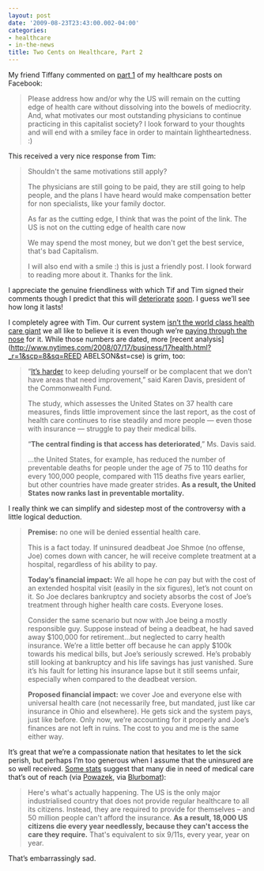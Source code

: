 ```yaml
---
layout: post
date: '2009-08-23T23:43:00.002-04:00'
categories:
- healthcare
- in-the-news
title: Two Cents on Healthcare, Part 2
---
```



My friend Tiffany commented on [part 1](../../2009/08/two-cents-on-healthcare.html) of my healthcare posts on Facebook:

> Please address how and/or why the US will remain on the cutting edge of health care without dissolving into the bowels of mediocrity. And, what motivates our most outstanding physicians to continue practicing in this capitalist society? I look forward to your thoughts and will end with a smiley face in order to maintain lightheartedness. :) 

This received a very nice response from Tim:

> Shouldn't the same motivations still apply?   
> 
> The physicians are still going to be paid, they are still going to help people, and the plans I have heard would make compensation better for non specialists, like your family doctor.  
> 
> As far as the cutting edge, I think that was the point of the link. The US is not on the cutting edge of health care now  
> 
> We may spend the most money, but we don't get the best service, that's bad Capitalism.  
> 
> I will also end with a smile :) this is just a friendly post. I look forward to reading more about it. Thanks for the link.

I appreciate the genuine friendliness with which Tif and Tim signed their comments though I predict that this will [deteriorate](http://www.createdebate.com/debate/show/But_No_Offense_Really) [soon](http://www.allegro.cc/forums/thread/456370/456498#target). I guess we’ll see how long it lasts!

I completely agree with Tim. Our current system [isn’t the world class health care giant](http://www.photius.com/rankings/healthranks.html) we all like to believe it is even though we’re [paying through the nose](http://www.photius.com/rankings/total_health_expenditure_as_pecent_of_gdp_2000_to_2005.html) for it. While those numbers are dated, more [recent analysis](http://www.nytimes.com/2008/07/17/business/17health.html?_r=1&scp=8&sq=REED ABELSON&st=cse) is grim, too:

> “[It’s harder](http://www.nytimes.com/2008/07/17/business/17health.html) to keep deluding yourself or be complacent that we don’t have areas that need improvement,” said Karen Davis, president of the Commonwealth Fund.   
> 
> The study, which assesses the United States on 37 health care measures, finds little improvement since the last report, as the cost of health care continues to rise steadily and more people — even those with insurance — struggle to pay their medical bills.   
> 
> “**The central finding is that access has deteriorated**,” Ms. Davis said.   
> 
> ...the United States, for example, has reduced the number of preventable deaths for people under the age of 75 to 110 deaths for every 100,000 people, compared with 115 deaths five years earlier, but other countries have made greater strides. **As a result, the United States now ranks last in preventable mortality.**

I really think we can simplify and sidestep most of the controversy with a little logical deduction. 

> **Premise:** no one will be denied essential health care.   
>   
> This is a fact today. If uninsured deadbeat Joe Shmoe (no offense, Joe) comes down with cancer, he will receive complete treatment at a hospital, regardless of his ability to pay.   
>   
> **Today’s financial impact:** We all hope he *can* pay but with the cost of an extended hospital visit (easily in the six figures), let’s not count on it. So Joe declares bankruptcy and society absorbs the cost of Joe’s treatment through higher health care costs. Everyone loses.  
>   
> Consider the same scenario but now with Joe being a mostly responsible guy. Suppose instead of being a deadbeat, he had saved away $100,000 for retirement...but neglected to carry health insurance. We’re a little better off because he can apply $100k towards his medical bills, but Joe’s seriously screwed. He’s probably still looking at bankruptcy and his life savings has just vanished. Sure it’s his fault for letting his insurance lapse but it still seems unfair, especially when compared to the deadbeat version.  
>   
> **Proposed financial impact:** we cover Joe and everyone else with universal health care (not necessarily free, but mandated, just like car insurance in Ohio and elsewhere). He gets sick and the system pays, just like before. Only now, we’re accounting for it properly and Joe’s finances are not left in ruins. The cost to you and me is the same either way. 

It’s great that we’re a compassionate nation that hesitates to let the sick perish, but perhaps I’m too generous when I assume that the uninsured are so well received. [Some stats](http://www.independent.co.uk/opinion/commentators/johann-hari/johann-hari-republicans-religion-and-the-triumph-of-unreason-1773994.html) suggest that many die in need of medical care that’s out of reach (via [Powazek](http://powazek.com/posts/2030), via [Blurbomat](http://blurbomat.com/archives/2009/08/21/perceptions-deceptions-and-healthcare/)):

> Here's what's actually happening. The US is the only major industrialised country that does not provide regular healthcare to all its citizens. Instead, they are required to provide for themselves – and 50 million people can't afford the insurance. **As a result, 18,000 US citizens die every year needlessly, because they can't access the care they require.** That's equivalent to six 9/11s, every year, year on year. 

That’s embarrassingly sad.